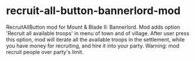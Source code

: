 # recruit-all-button-bannerlord-mod

RecruitAllButton mod for Mount & Blade II: Bannerlord.
Mod adds option 'Recruit all available troops' in menu of town and of village. After user press this option, mod will iterate all the available troops in the settlement, while you have money for recruiting, and hire it into your party. Warning: mod recruit people over party's limit.
